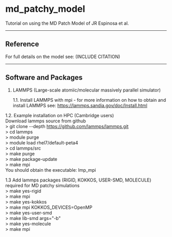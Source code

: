 # md_patchy_model

Tutorial on using the MD Patch Model of JR Espinosa et al.

--------------------------------------------
Reference
--------------------------------------------

For full details on the model see: (INCLUDE CITATION)


--------------------------------------------
Software and Packages
--------------------------------------------
1. LAMMPS (Large-scale atomiic/molecular massively parallel 
   simulator)
   
   1.1. Install LAMMPS with mpi - for more information on how to obtain and install LAMMPS 
        see: https://lammps.sandia.gov/doc/Install.html 
       
  1.2. Example installation on HPC (Cambridge users) \
        Download lammps source from github \
           > git clone --depth https://github.com/lammps/lammps.git \
           > cd lammps \
           > module purge \
           > module load rhel7/default-peta4 \
           > cd lammps/src \
           > make purge \
           > make package-update \
           > make mpi \
           You should obtain the executable: lmp_mpi 
           
  1.3  Add lammps packages (RIGID, KOKKOS, USER-SMD, MOLECULE) required for MD patchy simulations \
          > make yes-rigid \
          > make mpi \
          > make yes-kokkos \
          > make mpi KOKKOS_DEVICES=OpenMP \
          > make yes-user-smd \
          > make lib-smd args="-b" \
          > make yes-molecule \
          > make mpi  

         
